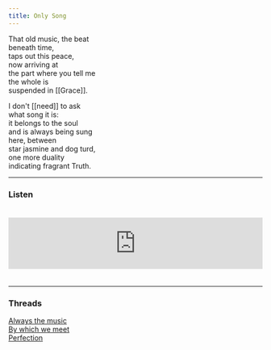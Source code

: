 ```yaml
---
title: Only Song
---
```


That old music, the beat  
beneath time,   
taps out this peace,   
now arriving at  
the part where you tell me  
the whole is  
suspended in [[Grace]].  
  
I don't [[need]] to ask  
what song it is:  
it belongs to the soul  
and is always being sung  
here, between  
star jasmine and dog turd,  
one more duality  
indicating fragrant Truth.  

---  

### Listen

<iframe src="https://anchor.fm/andy-tudhope/embed/episodes/Only-Song-ensnbj" height="102px" width="100%" style="margin: 20px 0px;" frameborder="0" scrolling="no"></iframe>

---  

### Threads  
  
<a href="https://thebluebook.co.za/canto-v/background-life.html" target="_blank">Always the music</a><br/>
<a href="https://living.thebluebook.co.za/love/mountaintop.html" target="_blank">By which we meet</a><br/>
<a href="https://dyeing.thebluebook.co.za/?stackedPages=%2Fperfect" target="_blank">Perfection</a><br/>
